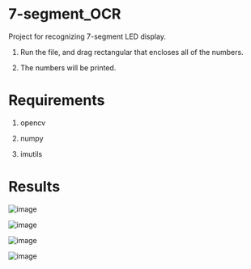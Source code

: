 # 7-segment_OCR

Project for recognizing 7-segment LED display. 


1. Run the file, and drag rectangular that encloses all of the numbers.


2. The numbers will be printed.


# Requirements

1.  opencv

2. numpy

3. imutils


# Results

![image](https://user-images.githubusercontent.com/113107082/192075242-43dbbb8a-8667-4fe0-814d-d16236fd5751.png)

![image](https://user-images.githubusercontent.com/113107082/192075324-9f493fda-8194-4161-a753-f3a9ddc2d312.png)

![image](https://user-images.githubusercontent.com/113107082/192075373-27f9064c-b3b4-43a2-b1b0-b0bfc07f2aa5.png)

![image](https://user-images.githubusercontent.com/113107082/192075380-8c875785-877e-46b2-9607-29d133b664e3.png)
